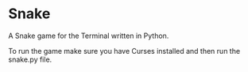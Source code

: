 # Snake
A Snake game for the Terminal written in Python.

To run the game make sure you have Curses installed and then run the snake.py file.
